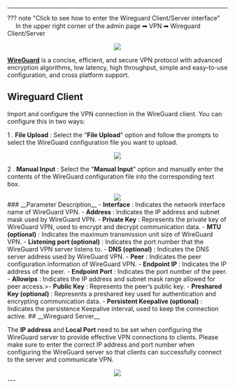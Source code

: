 <!--<style>
    .text {
        font-size: 21px; 
    }
</style>
-->
---
??? note "Click to see how to enter the Wireguard Client/Server interface"
	<img src="/images/weizhi01.png" width="15" height="15">&nbsp;In the upper right corner of the admin page ➡ VPN  ➡ Wireguard Client/Server
	<div style="text-align: center;">
		<img class="boxshadow" src="/images/wireguard00.png">
	</div>


__[WireGuard]()__ is a concise, efficient, and secure VPN protocol with advanced encryption algorithms, low latency, high throughput, simple and easy-to-use configuration, and cross platform support.

## __Wireguard Client__
<p class="text">
Import and configure the VPN connection in the WireGuard client. You can configure this in two ways:
</p>
<p class="text">
1 . <b>File Upload</b> : Select the "<b>File Upload</b>" option and follow the prompts to select the WireGuard configuration file you want to upload.
</p>
<div style="text-align: center;">
    <img class="boxshadow" src="/images/wireguard01.png">
</div>
<p class="text">
2 . <b>Manual Input</b> : Select the "<b>Manual Input</b>" option and manually enter the contents of the WireGuard configuration file into the corresponding text box.
</p>
<div style="text-align: center;">
    <img class="boxshadow" src="/images/wireguard02.png">
</div>
### __Parameter Description__
- <b>Interface</b> : Indicates the network interface name of WireGuard VPN.
- <b>Address</b> : Indicates the IP address and subnet mask used by WireGuard VPN.
- <b>Private Key</b> : Represents the private key of WireGuard VPN, used to encrypt and decrypt communication data.
- <b>MTU (optional)</b> : Indicates the maximum transmission unit size of WireGuard VPN.
- <b>Listening port (optional)</b> : Indicates the port number that the WireGuard VPN server listens to.
- <b>DNS (optional)</b> : Indicates the DNS server address used by WireGuard VPN.
- <b>Peer</b> : Indicates the peer configuration information of WireGuard VPN.
- <b>Endpoint IP</b> : Indicates the IP address of the peer.
- <b>Endpoint Port</b> : Indicates the port number of the peer.
- <b>Allowips</b> : Indicates the IP address and subnet mask range allowed for peer access.>- <b>Public Key</b> : Represents the peer’s public key.
- <b>Preshared Key (optional)</b> : Represents a preshared key used for authentication and encrypting communication data.
- <b>Persistent Keepalive (optional)</b> : Indicates the persistence Keepalive interval, used to keep the connection active.
## __Wireguard Server__
<p class="text">
The <b>IP address</b> and <b>Local Port</b> need to be set when configuring the WireGuard server to provide effective VPN connections to clients. Please make sure to enter the correct IP address and port number when configuring the WireGuard server so that clients can successfully connect to the server and communicate VPN.
</p>
<div style="text-align: center;">
    <img class="boxshadow" src="/images/wireguard03.png">
</div>
---